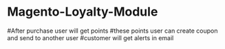 # Magento-Loyalty-Module

#After purchase user will get points
#these points user can create coupon and send to another user
#customer will get alerts in email